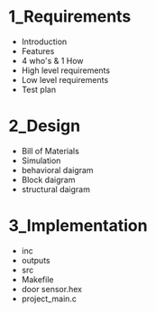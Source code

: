 # 1_Requirements
* Introduction
* Features
* 4 who's & 1 How
* High level requirements
* Low level requirements
* Test plan 

# 2_Design
* Bill of Materials
* Simulation
* behavioral daigram
* Block daigram
* structural daigram

# 3_Implementation
* inc
* outputs
* src
* Makefile
* door sensor.hex
* project_main.c

